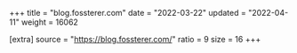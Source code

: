 +++
title = "blog.fossterer.com"
date = "2022-03-22"
updated = "2022-04-11"
weight = 16062

[extra]
source = "https://blog.fossterer.com/"
ratio = 9
size = 16
+++
